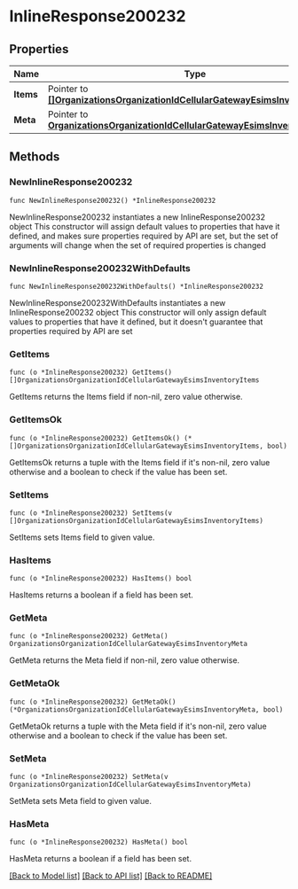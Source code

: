 # InlineResponse200232

## Properties

Name | Type | Description | Notes
------------ | ------------- | ------------- | -------------
**Items** | Pointer to [**[]OrganizationsOrganizationIdCellularGatewayEsimsInventoryItems**](OrganizationsOrganizationIdCellularGatewayEsimsInventoryItems.md) | List of eSIM Devices | [optional] 
**Meta** | Pointer to [**OrganizationsOrganizationIdCellularGatewayEsimsInventoryMeta**](OrganizationsOrganizationIdCellularGatewayEsimsInventoryMeta.md) |  | [optional] 

## Methods

### NewInlineResponse200232

`func NewInlineResponse200232() *InlineResponse200232`

NewInlineResponse200232 instantiates a new InlineResponse200232 object
This constructor will assign default values to properties that have it defined,
and makes sure properties required by API are set, but the set of arguments
will change when the set of required properties is changed

### NewInlineResponse200232WithDefaults

`func NewInlineResponse200232WithDefaults() *InlineResponse200232`

NewInlineResponse200232WithDefaults instantiates a new InlineResponse200232 object
This constructor will only assign default values to properties that have it defined,
but it doesn't guarantee that properties required by API are set

### GetItems

`func (o *InlineResponse200232) GetItems() []OrganizationsOrganizationIdCellularGatewayEsimsInventoryItems`

GetItems returns the Items field if non-nil, zero value otherwise.

### GetItemsOk

`func (o *InlineResponse200232) GetItemsOk() (*[]OrganizationsOrganizationIdCellularGatewayEsimsInventoryItems, bool)`

GetItemsOk returns a tuple with the Items field if it's non-nil, zero value otherwise
and a boolean to check if the value has been set.

### SetItems

`func (o *InlineResponse200232) SetItems(v []OrganizationsOrganizationIdCellularGatewayEsimsInventoryItems)`

SetItems sets Items field to given value.

### HasItems

`func (o *InlineResponse200232) HasItems() bool`

HasItems returns a boolean if a field has been set.

### GetMeta

`func (o *InlineResponse200232) GetMeta() OrganizationsOrganizationIdCellularGatewayEsimsInventoryMeta`

GetMeta returns the Meta field if non-nil, zero value otherwise.

### GetMetaOk

`func (o *InlineResponse200232) GetMetaOk() (*OrganizationsOrganizationIdCellularGatewayEsimsInventoryMeta, bool)`

GetMetaOk returns a tuple with the Meta field if it's non-nil, zero value otherwise
and a boolean to check if the value has been set.

### SetMeta

`func (o *InlineResponse200232) SetMeta(v OrganizationsOrganizationIdCellularGatewayEsimsInventoryMeta)`

SetMeta sets Meta field to given value.

### HasMeta

`func (o *InlineResponse200232) HasMeta() bool`

HasMeta returns a boolean if a field has been set.


[[Back to Model list]](../README.md#documentation-for-models) [[Back to API list]](../README.md#documentation-for-api-endpoints) [[Back to README]](../README.md)


